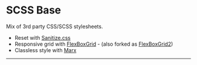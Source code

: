 SCSS Base
==================================================

Mix of 3rd party CSS/SCSS stylesheets.

- Reset with [Sanitize.css]
- Responsive grid with [FlexBoxGrid] - (also forked as [FlexBoxGrid2])
- Classless style with [Marx]



---

[Sanitize.css]: https://github.com/csstools/sanitize.css
[Marx]: https://github.com/mblode/marx
[FlexBoxGrid]: https://github.com/kristoferjoseph/flexboxgrid
[FlexBoxGrid2]: https://github.com/evgenyrodionov/flexboxgrid2